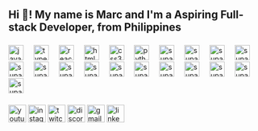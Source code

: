 <h2 align="left">Hi 👋! My name is Marc and I'm a Aspiring Full-stack Developer, from Philippines</h2>

###

 

###

<div align="left">
  <img src="https://cdn.jsdelivr.net/gh/devicons/devicon/icons/javascript/javascript-original.svg" height="30" alt="javascript logo"  />
  <img width="12" />
  <img src="https://cdn.jsdelivr.net/gh/devicons/devicon/icons/typescript/typescript-original.svg" height="30" alt="typescript logo"  />
  <img width="12" />
  <img src="https://cdn.jsdelivr.net/gh/devicons/devicon/icons/react/react-original.svg" height="30" alt="react logo"  />
  <img width="12" />
  <img src="https://cdn.jsdelivr.net/gh/devicons/devicon/icons/html5/html5-original.svg" height="30" alt="html5 logo"  />
  <img width="12" />
  <img src="https://cdn.jsdelivr.net/gh/devicons/devicon/icons/css3/css3-original.svg" height="30" alt="css3 logo"  />
  <img width="12" />
  <img src="https://cdn.jsdelivr.net/gh/devicons/devicon/icons/python/python-original.svg" height="30" alt="python logo"  />
  <img width="12" />
  <img src="https://cdn.jsdelivr.net/gh/devicons/devicon/icons/supabase/supabase-original.svg" height="30" alt="supabase logo"  />
   <img width="12" />
  <img src="https://cdn.jsdelivr.net/gh/devicons/devicon/icons/vscode/vscode-original.svg" height="30" alt="supabase logo"  />
  <img width="12" />
  <img src="https://cdn.jsdelivr.net/gh/devicons/devicon/icons/nodejs/nodejs-original.svg" height="30" alt="supabase logo"  />
    <img width="12" />
  <img src="https://w7.pngwing.com/pngs/925/447/png-transparent-express-js-node-js-javascript-mongodb-node-js-text-trademark-logo.png" height="30" alt="supabase logo"  />
     <img width="12" />
  <img src="https://cdn.jsdelivr.net/gh/devicons/devicon/icons/tailwindcss/tailwindcss-original.svg" height="30" alt="supabase logo"  />
    <img width="12" />
  <img src="https://cdn.jsdelivr.net/gh/devicons/devicon/icons/postman/postman-original.svg" height="30" alt="supabase logo"  />
  <img width="12" />
  <img src="https://cdn.jsdelivr.net/gh/devicons/devicon/icons/socketio/socketio-original.svg" height="30" alt="supabase logo"  />
    <img width="12" />
  <img src="https://cdn.jsdelivr.net/gh/devicons/devicon/icons/vercel/vercel-original.svg" height="30" alt="supabase logo"  />
     <img width="12" />
  <img src="https://cdn.jsdelivr.net/gh/devicons/devicon/icons/netlify/netlify-original.svg" height="30" alt="supabase logo"  />
   <img width="12" />
  <img src="https://media.licdn.com/dms/image/v2/D4E0BAQGGDoFoqHtOvA/company-logo_200_200/company-logo_200_200/0/1702595267620/renderco_logo?e=2147483647&v=beta&t=ZYrxKUyruOEupgw5Lr5amgwgBCJq8VXH8r05Qr5CeQc" height="30" alt="supabase logo"  />
    <img width="12" />
  <img src="https://cdn.jsdelivr.net/gh/devicons/devicon/icons/mongodb/mongodb-original.svg" height="30" alt="supabase logo"  />
    <img width="12" />
  <img src="https://upload.wikimedia.org/wikipedia/commons/thumb/d/db/Npm-logo.svg/2560px-Npm-logo.svg.png" height="30" alt="supabase logo"  />
    <img width="12" />
  <img src="https://seeklogo.com/images/R/react-native-logo-221C671C70-seeklogo.com.png" height="30" alt="supabase logo"  />
    <img width="12" />
  <img src="https://ui.shadcn.com/apple-touch-icon.png" height="30" alt="supabase logo"  />
     <img width="12" />
  <img src="https://encrypted-tbn0.gstatic.com/images?q=tbn:ANd9GcQ8XGMufICkUVJQNhlwm6Mt07pQNOC2jeIOhQ&s" height="30" alt="supabase logo"  />
  
 
 
</div>

###

<div align="left">
  <img src="https://img.shields.io/static/v1?message=Youtube&logo=youtube&label=&color=FF0000&logoColor=white&labelColor=&style=for-the-badge" height="35" alt="youtube logo"  />
  <img src="https://img.shields.io/static/v1?message=Instagram&logo=instagram&label=&color=E4405F&logoColor=white&labelColor=&style=for-the-badge" height="35" alt="instagram logo"  />
  <img src="https://img.shields.io/static/v1?message=Twitch&logo=twitch&label=&color=9146FF&logoColor=white&labelColor=&style=for-the-badge" height="35" alt="twitch logo"  />
  <img src="https://img.shields.io/static/v1?message=Discord&logo=discord&label=&color=7289DA&logoColor=white&labelColor=&style=for-the-badge" height="35" alt="discord logo"  />
  <img src="https://img.shields.io/static/v1?message=Gmail&logo=gmail&label=&color=D14836&logoColor=white&labelColor=&style=for-the-badge" height="35" alt="gmail logo"  />
  <img src="https://img.shields.io/static/v1?message=LinkedIn&logo=linkedin&label=&color=0077B5&logoColor=white&labelColor=&style=for-the-badge" height="35" alt="linkedin logo"  />
</div>

###
